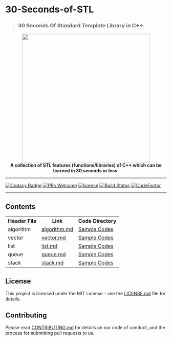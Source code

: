 # 30-Seconds-of-STL
>### 30 Seconds Of Standard Template Library in C++.

<p align="center">
    <a href="https://github.com/Bhupesh-V/30-Seconds-Of-STL">
        <img src="https://github.com/Bhupesh-V/30-Seconds-Of-STL/blob/master/Logo/stl.png"  height="400" weight = "400"/>
    </a>
    <br>
    <strong>A collection of  STL features (functions/libraries) of C++  which can be learned in 30 seconds or less.</strong>
</p>
<hr>


[![Codacy Badge](https://api.codacy.com/project/badge/Grade/72e93df05bce4d7598f222676bfb511c)](https://app.codacy.com/app/Bhupesh-V/30-Seconds-Of-STL?utm_source=github.com&utm_medium=referral&utm_content=Bhupesh-V/30-Seconds-Of-STL&utm_campaign=Badge_Grade_Dashboard)
[![PRs Welcome](https://img.shields.io/badge/PRs-welcome-brightgreen.svg?style=flat-square)](http://makeapullrequest.com)
[![license](https://img.shields.io/badge/license-MIT-orange.svg?style=flat-square)](https://github.com/Bhupesh-V/30-Seconds-Of-STL/blob/master/LICENSE)
[![Build Status](https://travis-ci.org/Bhupesh-V/30-Seconds-Of-STL.svg?branch=master)](https://travis-ci.org/Bhupesh-V/30-Seconds-Of-STL)
[![CodeFactor](https://www.codefactor.io/repository/github/bhupesh-v/30-seconds-of-stl/badge)](https://www.codefactor.io/repository/github/bhupesh-v/30-seconds-of-stl)

<hr>

## Contents

<table>
  <tr>
    <th>Header File</th>
    <th>Link</th> 
    <th>Code Directory</th>
  </tr>
  <tr>
    <td>algorithm</td>
      <td><a href="https://github.com/Bhupesh-V/30-Seconds-Of-STL/blob/master/algorithm.md">algorithm.md</a></td> 
      <td><a href="https://github.com/Bhupesh-V/30-Seconds-Of-STL/tree/master/algorithm">Sample Codes</a></td>
  </tr>
  <tr>
    <td>vector</td>
      <td><a href="https://github.com/Bhupesh-V/30-Seconds-Of-STL/blob/master/vector.md">vector.md</a></td> 
      <td><a href="https://github.com/Bhupesh-V/30-Seconds-Of-STL/tree/master/vector">Sample Codes</a></td>
  </tr>
  <tr>
    <td>list</td>
      <td><a href="https://github.com/Bhupesh-V/30-Seconds-Of-STL/blob/master/list.md">list.md</a></td>
      <td><a href="https://github.com/Bhupesh-V/30-Seconds-Of-STL/tree/master/list">Sample Codes</a></td>
  </tr>
  <tr>
    <td>queue</td>
      <td><a href="https://github.com/Bhupesh-V/30-Seconds-Of-STL/blob/master/queue.md">queue.md</a></td>
      <td><a href="https://github.com/Bhupesh-V/30-Seconds-Of-STL/tree/master/queue">Sample Codes</a></td>
  </tr>
  <tr>
    <td>stack</td>
      <td><a href="https://github.com/Bhupesh-V/30-Seconds-Of-STL/blob/master/stack.md">stack.md</a></td>
      <td><a href="https://github.com/Bhupesh-V/30-Seconds-Of-STL/tree/master/stack">Sample Codes</a></td>
  </tr>
</table>




## License

This project is licensed under the MIT License - see the [LICENSE.md](LICENSE) file for details.

## Contributing

Please read [CONTRIBUTING.md](CONTRIBUTING.md) for details on our code of conduct, and the process for submitting pull requests to us.
